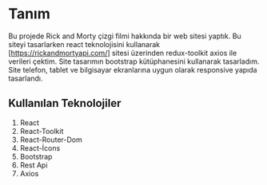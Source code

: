 # Tanım
Bu projede Rick and Morty çizgi filmi hakkında bir web sitesi yaptık.
Bu siteyi tasarlarken react teknolojisini kullanarak  [https://rickandmortyapi.com/] sitesi üzerinden redux-toolkit axios  ile verileri çektim.
Site tasarımın bootstrap kütüphanesini kullanarak tasarladım.
Site telefon, tablet ve bilgisayar ekranlarına uygun olarak responsive yapıda tasarlandı.

## Kullanılan Teknolojiler
1. React
2. React-Toolkit
3. React-Router-Dom
4. React-İcons
5. Bootstrap
6. Rest Api
7. Axios

